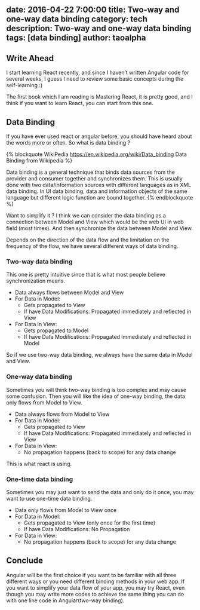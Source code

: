 date: 2016-04-22 7:00:00
title: Two-way and one-way data binding
category: tech
description: Two-way and one-way data binding
tags: [data binding]
author: taoalpha
---

## Write Ahead
I start learning React recently, and since I haven’t written Angular code for several weeks, I guess I need to review some basic concepts during the self-learning :)

The first book which I am reading is Mastering React, it is pretty good, and I think if you want to learn React, you can start from this one.

## Data Binding
If you have ever used react or angular before, you should have heard about the words more or often. So what is data binding ?

{% blockquote WikiPedia https://en.wikipedia.org/wiki/Data_binding Data Binding from Wikipedia %}

Data binding is a general technique that binds data sources from the provider and consumer together and synchronizes them. This is usually done with two data/information sources with different languages as in XML data binding. In UI data binding, data and information objects of the same language but different logic function are bound together.
{% endblockquote %}

Want to simplify it ? I think we can consider the data binding as a connection between Model and View which would be the web UI in web field (most times). And then synchronize the data between Model and View.

Depends on the direction of the data flow and the limitation on the frequency of the flow, we have several different ways of data binding.

### Two-way data binding
This one is pretty intuitive since that is what most people believe synchronization means.

- Data always flows between Model and View
- For Data in Model:
  - Gets propagated to View
  - If have Data Modifications: Propagated immediately and reflected in View
- For Data in View:
  - Gets propagated to Model
  - If have Data Modifications: Propagated immediately and reflected in Model

So if we use two-way data binding, we always have the same data in Model and View.

### One-way data binding
Sometimes you will think two-way binding is too complex and may cause some confusion. Then you will like the idea of one-way binding, the data only flows from Model to View.

- Data always flows from Model to View
- For Data in Model:
  - Gets propagated to View
  - If have Data Modifications: Propagated immediately and reflected in View
- For Data in View:
  - No propagation happens (back to scope) for any data change

This is what react is using.

### One-time data binding
Sometimes you may just want to send the data and only do it once, you may want to use one-time data binding.

- Data only flows from Model to View once
- For Data in Model:
  - Gets propagated to View (only once for the first time)
  - If have Data Modifications: No Propagation
- For Data in View:
  - No propagation happens (back to scope) for any data change

## Conclude
Angular will be the first choice if you want to be familiar with all three different ways or you need different binding methods in your web app. If you want to simplify your data flow of your app, you may try React, even though you may write more codes to achieve the same thing you can do with one line code in Angular(two-way binding).